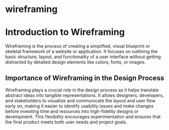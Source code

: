 # wireframing
# Introduction to Wireframing

Wireframing is the process of creating a simplified, visual blueprint or skeletal framework of a website or application. It focuses on outlining the basic structure, layout, and functionality of a user interface without getting distracted by detailed design elements like colors, fonts, or images.

## Importance of Wireframing in the Design Process

Wireframing plays a crucial role in the design process as it helps translate abstract ideas into tangible representations. It allows designers, developers, and stakeholders to visualize and communicate the layout and user flow early on, making it easier to identify usability issues and make changes before investing time and resources into high-fidelity designs or development. This flexibility encourages experimentation and ensures that the final product meets both user needs and project goals.
